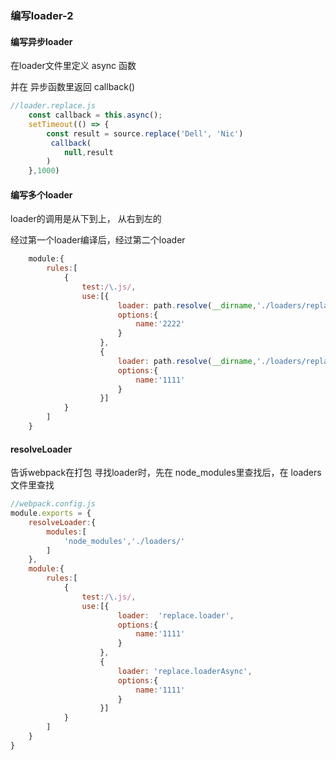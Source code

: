 ### 编写loader-2 

#### 编写异步loader

在loader文件里定义 async 函数

并在 异步函数里返回 callback() 
```js 
//loader.replace.js
    const callback = this.async();
    setTimeout(() => {
        const result = source.replace('Dell', 'Nic')
         callback(
            null,result
        )
    },1000)
```

#### 编写多个loader

loader的调用是从下到上， 从右到左的

经过第一个loader编译后，经过第二个loader
```js
    module:{
        rules:[
            {
                test:/\.js/,
                use:[{
                        loader: path.resolve(__dirname,'./loaders/replace.loader.js'),
                        options:{
                            name:'2222'
                        }
                    },
                    {
                        loader: path.resolve(__dirname,'./loaders/replace.loaderAsync.js'),
                        options:{
                            name:'1111'
                        }
                    }]
            }
        ]
    }
```

#### resolveLoader

告诉webpack在打包 寻找loader时，先在 node_modules里查找后，在 loaders文件里查找
```js
//webpack.config.js
module.exports = {
    resolveLoader:{
        modules:[
            'node_modules','./loaders/'
        ]
    },
    module:{
        rules:[
            {
                test:/\.js/,
                use:[{
                        loader:  'replace.loader',
                        options:{
                            name:'1111'
                        }
                    },
                    {
                        loader: 'replace.loaderAsync',
                        options:{
                            name:'1111'
                        }
                    }]
            }
        ]
    }
}

```